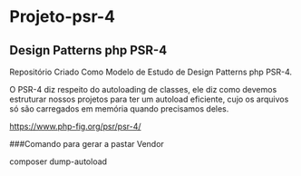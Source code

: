 # Projeto-psr-4

## Design Patterns php PSR-4 

Repositório Criado Como Modelo de Estudo de Design Patterns php PSR-4.

O PSR-4 diz respeito do autoloading de classes, ele diz como devemos estruturar nossos projetos para ter um autoload eficiente, cujo os arquivos só são carregados em memória quando precisamos deles.

https://www.php-fig.org/psr/psr-4/

###Comando para gerar a pastar Vendor 

composer dump-autoload
